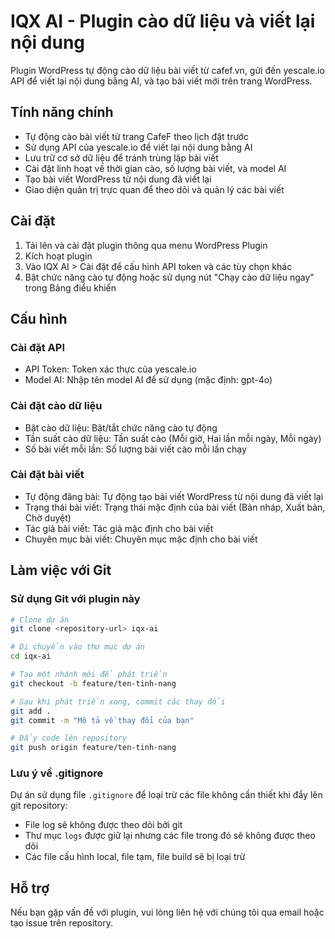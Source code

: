 # IQX AI - Plugin cào dữ liệu và viết lại nội dung

Plugin WordPress tự động cào dữ liệu bài viết từ cafef.vn, gửi đến yescale.io API để viết lại nội dung bằng AI, và tạo bài viết mới trên trang WordPress.

## Tính năng chính

* Tự động cào bài viết từ trang CafeF theo lịch đặt trước
* Sử dụng API của yescale.io để viết lại nội dung bằng AI
* Lưu trữ cơ sở dữ liệu để tránh trùng lặp bài viết
* Cài đặt linh hoạt về thời gian cào, số lượng bài viết, và model AI
* Tạo bài viết WordPress từ nội dung đã viết lại
* Giao diện quản trị trực quan để theo dõi và quản lý các bài viết

## Cài đặt

1. Tải lên và cài đặt plugin thông qua menu WordPress Plugin
2. Kích hoạt plugin
3. Vào IQX AI > Cài đặt để cấu hình API token và các tùy chọn khác
4. Bật chức năng cào tự động hoặc sử dụng nút "Chạy cào dữ liệu ngay" trong Bảng điều khiển

## Cấu hình

### Cài đặt API

* API Token: Token xác thực của yescale.io
* Model AI: Nhập tên model AI để sử dụng (mặc định: gpt-4o)

### Cài đặt cào dữ liệu

* Bật cào dữ liệu: Bật/tắt chức năng cào tự động
* Tần suất cào dữ liệu: Tần suất cào (Mỗi giờ, Hai lần mỗi ngày, Mỗi ngày)
* Số bài viết mỗi lần: Số lượng bài viết cào mỗi lần chạy

### Cài đặt bài viết

* Tự động đăng bài: Tự động tạo bài viết WordPress từ nội dung đã viết lại
* Trạng thái bài viết: Trạng thái mặc định của bài viết (Bản nháp, Xuất bản, Chờ duyệt)
* Tác giả bài viết: Tác giả mặc định cho bài viết
* Chuyên mục bài viết: Chuyên mục mặc định cho bài viết

## Làm việc với Git

### Sử dụng Git với plugin này

```bash
# Clone dự án
git clone <repository-url> iqx-ai

# Di chuyển vào thư mục dự án
cd iqx-ai

# Tạo một nhánh mới để phát triển
git checkout -b feature/ten-tinh-nang

# Sau khi phát triển xong, commit các thay đổi
git add .
git commit -m "Mô tả về thay đổi của bạn"

# Đẩy code lên repository
git push origin feature/ten-tinh-nang
```

### Lưu ý về .gitignore

Dự án sử dụng file `.gitignore` để loại trừ các file không cần thiết khi đẩy lên git repository:

- File log sẽ không được theo dõi bởi git
- Thư mục `logs` được giữ lại nhưng các file trong đó sẽ không được theo dõi
- Các file cấu hình local, file tạm, file build sẽ bị loại trừ

## Hỗ trợ

Nếu bạn gặp vấn đề với plugin, vui lòng liên hệ với chúng tôi qua email hoặc tạo issue trên repository.
